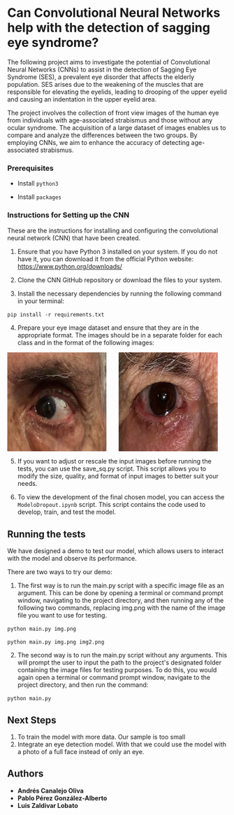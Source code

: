 # Can Convolutional Neural Networks help with the detection of sagging eye syndrome?

The following project aims to investigate the potential of Convolutional Neural Networks (CNNs) to assist in the detection of Sagging Eye Syndrome (SES), a prevalent eye disorder that affects the elderly population. SES arises due to the weakening of the muscles that are responsible for elevating the eyelids, leading to drooping of the upper eyelid and causing an indentation in the upper eyelid area. 

The project involves the collection of front view images of the human eye from individuals with age-associated strabismus and those without any ocular syndrome. The acquisition of a large dataset of images enables us to compare and analyze the differences between the two groups. By employing CNNs, we aim to enhance the accuracy of detecting age-associated strabismus.

### Prerequisites

- Install `python3`

- Install `packages`

### Instructions for Setting up the CNN

These are the instructions for installing and configuring the convolutional neural network (CNN) that have been created.

1. Ensure that you have Python 3 installed on your system. If you do not have it, you can download it from the official Python website: https://www.python.org/downloads/

2. Clone the CNN GitHub repository or download the files to your system.

3. Install the necessary dependencies by running the following command in your terminal:

```
pip install -r requirements.txt
```
4. Prepare your eye image dataset and ensure that they are in the appropriate format. The images should be in a separate folder for each class and in the format of the following images:

<div style="display:flex"> <img src="photos/positive/003.png" alt="Ejemplo de formato imagen positiva" style="width:6cm; margin-right:2em;"> <img src="photos/negative/006.png" alt="Ejemplo de formato imagen negativa" style="width:6cm;"> </div>

5. If you want to adjust or rescale the input images before running the tests, you can use the save_sq.py script. This script allows you to modify the size, quality, and format of input images to better suit your needs.

6. To view the development of the final chosen model, you can access the `ModeloDropout.ipynb` script. This script contains the code used to develop, train, and test the model.

## Running the tests

We have designed a demo to test our model, which allows users to interact with the model and observe its performance.

There are two ways to try our demo:

1. The first way is to run the main.py script with a specific image file as an argument. This can be done by opening a terminal or command prompt window, navigating to the project directory, and then running any of the following two commands, replacing img.png with the name of the image file you want to use for testing. 
```
python main.py img.png
```
```
python main.py img.png img2.png
```
2. The second way is to run the main.py script without any arguments. This will prompt the user to input the path to the project's designated folder containing the image files for testing purposes. To do this, you would again open a terminal or command prompt window, navigate to the project directory, and then run the command:
```
python main.py
```

## Next Steps

1. To train the model with more data. Our sample is too small
2. Integrate an eye detection model. With that we could use the model with a photo of a full face instead of only an eye.

## Authors

* **Andrés Canalejo Oliva**
* **Pablo Pérez González-Alberto**
* **Luis Zaldivar Lobato**





